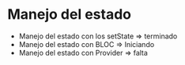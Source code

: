 # Manejo del estado

  * Manejo del estado con los setState => terminado
  * Manejo del estado con BLOC => Iniciando
  * Manejo del estado con Provider => falta